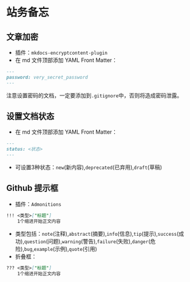 # 站务备忘

## 文章加密
- 插件：`mkdocs-encryptcontent-plugin`
- 在 md 文件顶部添加 YAML Front Matter：
```md
---
password: very_secret_password
---
```
注意设置密码的文档，一定要添加到`.gitignore`中，否则将造成密码泄露。

## 设置文档状态
- 在 md 文件顶部添加 YAML Front Matter：
```md
---
status: <状态>
---
```
- 可设置3种状态：`new`(新内容),`deprecated`(已弃用),`draft`(草稿)

## Github 提示框
- 插件：`Admonitions`
```md
!!! <类型>["标题"]
    1个缩进开始正文内容
```
- 类型包括：`note`(注释),`abstract`(摘要),`info`(信息),`tip`(提示),`success`(成功),`question`(问题),`warning`(警告),`failure`(失败),`danger`(危险),`bug`,`example`(示例),`quote`(引用)
- 折叠框：
```md
??? <类型>["标题"]
    1个缩进开始正文内容
```